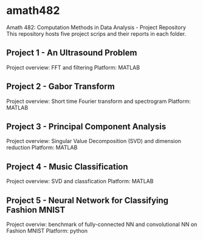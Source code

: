 # amath482
Amath 482: Computation Methods in Data Analysis - Project Repository
This repository hosts five project scrips and their reports in each folder.
## Project 1 - An Ultrasound Problem
Project overview: FFT and filtering
Platform: MATLAB
## Project 2 - Gabor Transform
Project overview: Short time Fourier transform and spectrogram
Platform: MATLAB
## Project 3 - Principal Component Analysis
Project overview: Singular Value Decomposition (SVD) and dimension reduction
Platform: MATLAB
## Project 4 - Music Classification
Project overview: SVD and classfication
Platform: MATLAB
## Project 5 - Neural Network for Classifying Fashion MNIST
Project overviw: benchmark of fully-connected NN and convolutional NN on Fashion MNIST
Platform: python
